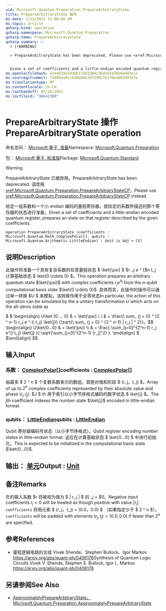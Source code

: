 ```yaml
---
uid: Microsoft.Quantum.Preparation.PrepareArbitraryState
title: PrepareArbitraryState 操作
ms.date: 1/23/2021 12:00:00 AM
ms.topic: article
qsharp.kind: operation
qsharp.namespace: Microsoft.Quantum.Preparation
qsharp.name: PrepareArbitraryState
qsharp.summary: >-
  > [!WARNING]

  > PrepareArbitraryState has been deprecated. Please use <xref:Microsoft.Quantum.Preparation.PrepareArbitraryStateCP> instead.


  Given a set of coefficients and a little-endian encoded quantum register, prepares an state on that register described by the given coefficients.
ms.openlocfilehash: e2e4818e5d30b17dd1984c36da92d76b84403e1c
ms.sourcegitcommit: 71605ea9cc630e84e7ef29027e1f0ea06299747e
ms.translationtype: MT
ms.contentlocale: zh-CN
ms.lasthandoff: 01/26/2021
ms.locfileid: "98842380"
---
```

# <a name="preparearbitrarystate-operation"></a><span data-ttu-id="56805-102">PrepareArbitraryState 操作</span><span class="sxs-lookup"><span data-stu-id="56805-102">PrepareArbitraryState operation</span></span>

<span data-ttu-id="56805-103">命名空间： [Microsoft 量子. 准备](xref:Microsoft.Quantum.Preparation)</span><span class="sxs-lookup"><span data-stu-id="56805-103">Namespace: [Microsoft.Quantum.Preparation](xref:Microsoft.Quantum.Preparation)</span></span>

<span data-ttu-id="56805-104">包： [Microsoft 量子. 标准版](https://nuget.org/packages/Microsoft.Quantum.Standard)</span><span class="sxs-lookup"><span data-stu-id="56805-104">Package: [Microsoft.Quantum.Standard](https://nuget.org/packages/Microsoft.Quantum.Standard)</span></span>


> [!WARNING]
> <span data-ttu-id="56805-105">PrepareArbitraryState 已被弃用。</span><span class="sxs-lookup"><span data-stu-id="56805-105">PrepareArbitraryState has been deprecated.</span></span> <span data-ttu-id="56805-106">请改用 <xref:Microsoft.Quantum.Preparation.PrepareArbitraryStateCP>。</span><span class="sxs-lookup"><span data-stu-id="56805-106">Please use <xref:Microsoft.Quantum.Preparation.PrepareArbitraryStateCP> instead.</span></span>

<span data-ttu-id="56805-107">给定一组系数和一个小 endian 编码的量程寄存器，就给定的系数所描述的那个寄存器的状态进行准备。</span><span class="sxs-lookup"><span data-stu-id="56805-107">Given a set of coefficients and a little-endian encoded quantum register, prepares an state on that register described by the given coefficients.</span></span>

```qsharp
operation PrepareArbitraryState (coefficients : Microsoft.Quantum.Math.ComplexPolar[], qubits : Microsoft.Quantum.Arithmetic.LittleEndian) : Unit is Adj + Ctl
```


## <a name="description"></a><span data-ttu-id="56805-108">说明</span><span class="sxs-lookup"><span data-stu-id="56805-108">Description</span></span>

<span data-ttu-id="56805-109">此操作将准备一个具有复杂系数的任意量程状态 $ \ket{\psi} $ $r _j e ^ {$n t_j 计算基础状态 $ \ket{0 \cdots 0} $。</span><span class="sxs-lookup"><span data-stu-id="56805-109">This operation prepares an arbitrary quantum state $\ket{\psi}$ with complex coefficients $r_j e^{i t_j}$ from the $n$-qubit computational basis state $\ket{0 \cdots 0}$.</span></span>
<span data-ttu-id="56805-110">具体而言，此操作的操作可以通过单一转换 $U $ 来模拟，该转换作用于全零状态</span><span class="sxs-lookup"><span data-stu-id="56805-110">In particular, the action of this operation can be simulated by the a unitary transformation $U$ which acts on the all-zeros state as</span></span>

<span data-ttu-id="56805-111">$ $ \begin{align} U\ket {0 ... 0} & = \ket{\psi} \\ \\ & = \frac{\ sum_ {j = 0} ^ {2 ^ n-1} r_j e ^ {i t_j} \ket{j}} {\sqrt{\ sum_ {j = 0} ^ {2 ^ n-1} | r_j | ^ 2}}。</span><span class="sxs-lookup"><span data-stu-id="56805-111">$$ \begin{align} U\ket{0...0} & = \ket{\psi} \\\\ & = \frac{ \sum_{j=0}^{2^n-1} r_j e^{i t_j} \ket{j} }{ \sqrt{\sum_{j=0}^{2^n-1} |r_j|^2} }.</span></span>
<span data-ttu-id="56805-112">\end{align} $ $</span><span class="sxs-lookup"><span data-stu-id="56805-112">\end{align} $$</span></span>

## <a name="input"></a><span data-ttu-id="56805-113">输入</span><span class="sxs-lookup"><span data-stu-id="56805-113">Input</span></span>

### <a name="coefficients--complexpolar"></a><span data-ttu-id="56805-114">系数： [ComplexPolar](xref:Microsoft.Quantum.Math.ComplexPolar)[]</span><span class="sxs-lookup"><span data-stu-id="56805-114">coefficients : [ComplexPolar](xref:Microsoft.Quantum.Math.ComplexPolar)[]</span></span>

<span data-ttu-id="56805-115">由最多 $ 2 ^ n $ 个复数系数表示的数组，其绝对值和阶段 $ (r_j，t_j) $。</span><span class="sxs-lookup"><span data-stu-id="56805-115">Array of up to $2^n$ complex coefficients represented by their absolute value and phase $(r_j, t_j)$.</span></span> <span data-ttu-id="56805-116">$J $ th 用于索引以小字节序格式编码的数字状态 $ \ket{j} $。</span><span class="sxs-lookup"><span data-stu-id="56805-116">The $j$th coefficient indexes the number state $\ket{j}$ encoded in little-endian format.</span></span>


### <a name="qubits--littleendian"></a><span data-ttu-id="56805-117">qubits： [LittleEndian](xref:Microsoft.Quantum.Arithmetic.LittleEndian)</span><span class="sxs-lookup"><span data-stu-id="56805-117">qubits : [LittleEndian](xref:Microsoft.Quantum.Arithmetic.LittleEndian)</span></span>

<span data-ttu-id="56805-118">Qubit 寄存器编码号状态（以小字节序格式）。</span><span class="sxs-lookup"><span data-stu-id="56805-118">Qubit register encoding number states in little-endian format.</span></span> <span data-ttu-id="56805-119">这应在计算基础状态 $ \ket{0...0} $ 中进行初始化。</span><span class="sxs-lookup"><span data-stu-id="56805-119">This is expected to be initialized in the computational basis state $\ket{0...0}$.</span></span>



## <a name="output--unit"></a><span data-ttu-id="56805-120">输出： [单元](xref:microsoft.quantum.lang-ref.unit)</span><span class="sxs-lookup"><span data-stu-id="56805-120">Output : [Unit](xref:microsoft.quantum.lang-ref.unit)</span></span>



## <a name="remarks"></a><span data-ttu-id="56805-121">备注</span><span class="sxs-lookup"><span data-stu-id="56805-121">Remarks</span></span>

<span data-ttu-id="56805-122">负的输入系数 $r 将被视为值为 $ | r_j | $ 的 _j < $0。</span><span class="sxs-lookup"><span data-stu-id="56805-122">Negative input coefficients $r_j < 0$ will be treated as though positive with value $|r_j|$.</span></span> <span data-ttu-id="56805-123">`coefficients` 将用元素 $ (r_j，t_j) = (0.0，0.0) $ （如果指定少于 $ 2 ^ n $）。</span><span class="sxs-lookup"><span data-stu-id="56805-123">`coefficients` will be padded with elements $(r_j, t_j) = (0.0, 0.0)$ if fewer than $2^n$ are specified.</span></span>

## <a name="references"></a><span data-ttu-id="56805-124">参考</span><span class="sxs-lookup"><span data-stu-id="56805-124">References</span></span>

- <span data-ttu-id="56805-125">量程逻辑电路的合成 Vivek Shende、Stephen Bullock、Igor Markov https://arxiv.org/abs/quant-ph/0406176</span><span class="sxs-lookup"><span data-stu-id="56805-125">Synthesis of Quantum Logic Circuits Vivek V. Shende, Stephen S. Bullock, Igor L. Markov https://arxiv.org/abs/quant-ph/0406176</span></span>

## <a name="see-also"></a><span data-ttu-id="56805-126">另请参阅</span><span class="sxs-lookup"><span data-stu-id="56805-126">See Also</span></span>

- [<span data-ttu-id="56805-127">ApproximatelyPrepareArbitraryState。</span><span class="sxs-lookup"><span data-stu-id="56805-127">Microsoft.Quantum.Preparation.ApproximatelyPrepareArbitraryState</span></span>](xref:Microsoft.Quantum.Preparation.ApproximatelyPrepareArbitraryState)